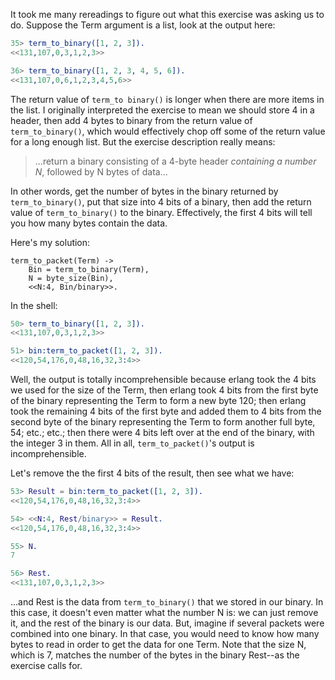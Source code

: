 It took me many rereadings to figure out what this exercise was asking us to do. Suppose the Term argument is a list, look at the output here:

```erlang
35> term_to_binary([1, 2, 3]).
<<131,107,0,3,1,2,3>>

36> term_to_binary([1, 2, 3, 4, 5, 6]).
<<131,107,0,6,1,2,3,4,5,6>>
```

The return value of `term_to binary()` is longer when there are more items in the list.  I originally interpreted the exercise to mean we should store 4 in a header, then add 4 bytes to binary from the return value of `term_to_binary()`, which would effectively chop off some of the return value for a long enough list.  But the exercise description really means:

> ...return a binary consisting of a 4-byte header *containing a number N*, followed by N bytes of data...

In other words, get the number of bytes in the binary returned by `term_to_binary()`, put that size into 4 bits of a binary, then add the return value of `term_to_binary()` to the binary.  Effectively, the first 4 bits will tell you how many bytes contain the data.

Here's my solution:
```
term_to_packet(Term) ->
    Bin = term_to_binary(Term),
    N = byte_size(Bin),
    <<N:4, Bin/binary>>.
```

In the shell:
```erlang
50> term_to_binary([1, 2, 3]).   
<<131,107,0,3,1,2,3>>

51> bin:term_to_packet([1, 2, 3]).
<<120,54,176,0,48,16,32,3:4>>
```
Well, the output is totally incomprehensible because erlang took the 4 bits we used for the size of the Term, then erlang took 4 bits from the first byte of the binary representing the Term to form a new byte 120; then erlang took the remaining 4 bits of the first byte and added them to 4 bits from the second byte of the binary representing the Term to form another full byte, 54; etc.; etc.; then there were 4 bits left over at the end of the binary, with the integer 3 in them.  All in all, `term_to_packet()`'s output is incomprehensible.

Let's remove the the first 4 bits of the result, then see what we have:

```erlang
53> Result = bin:term_to_packet([1, 2, 3]).
<<120,54,176,0,48,16,32,3:4>>

54> <<N:4, Rest/binary>> = Result.
<<120,54,176,0,48,16,32,3:4>>

55> N.  
7

56> Rest.
<<131,107,0,3,1,2,3>>
```

...and Rest is the data from `term_to_binary()` that we stored in our binary.  In this case, it doesn't even matter what the number N is: we can just remove it, and the rest of the binary is our data.  But, imagine if several packets were combined into one binary.  In that case, you would need to know how many bytes to read in order to get the data for one Term.  Note that the size N, which is 7, matches the number of the bytes in the binary Rest--as the exercise calls for.
